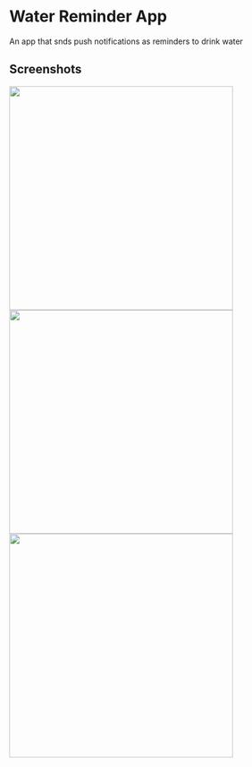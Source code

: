 # **Water Reminder App** 

An app that snds push notifications as reminders to drink water

## Screenshots
<img src = "https://github.com/appsdiva/WaterReminder/assets/37325631/626ab492-1f57-4b15-bc00-fe6afc0be7fc" height="400">
<img src = "https://github.com/appsdiva/WaterReminder/assets/37325631/89a3fc4b-3ade-42f1-9d78-0a437bc90208" height="400">
<img src = "https://github.com/appsdiva/WaterReminder/assets/37325631/16cacbba-8869-4c17-86cd-9d494da52c6b" height="400">

